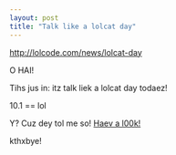 ```yaml
---
layout: post
title: "Talk like a lolcat day"
---
```


<p><a title="http://lolcode.com/news/lolcat-day" href="http://lolcode.com/news/lolcat-day">http://lolcode.com/news/lolcat-day</a></p>
  
<p>O HAI! </p>
  
<p>Tihs jus in: itz talk liek a lolcat day todaez! </p>
  
<p>10.1 == lol </p>
  
<p>Y? Cuz dey tol me so! <a href="http://www.lulzftw.com/lolcat/">Haev a l00k!</a></p>
  
<p>kthxbye! </p>
 
